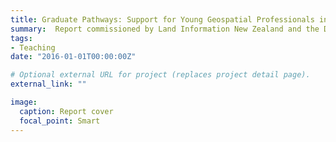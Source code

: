 ```yaml
---
title: Graduate Pathways: Support for Young Geospatial Professionals in New Zealand
summary:  Report commissioned by Land Information New Zealand and the Department of Conservation. New Zealand needs to attract and retain Young Geospatial Professionals (YGPs), and develop their skills and expertise. By detailing the current support landscape for young geospatial professionals, this report aims to identify current pathways for new geospatial industry entrants and development opportunities offered to young professionals to gain skills and experience. https://www.wgtn.ac.nz/sgees/about/staff/staff-publications/deRoisteGraduatePathwaysYGPsReport.pdf
tags:
- Teaching
date: "2016-01-01T00:00:00Z"

# Optional external URL for project (replaces project detail page).
external_link: ""

image:
  caption: Report cover
  focal_point: Smart
---
```

